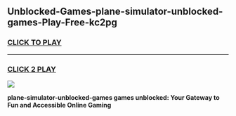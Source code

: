 
## Unblocked-Games-plane-simulator-unblocked-games-Play-Free-kc2pg
<h3>
<a href="https://premium76.site?title=plane-simulator-unblocked-games&ref=21A">CLICK TO PLAY</a></h3>
<hr>

<h3>
<a href="https://premium76.site?title=plane-simulator-unblocked-games&ref=21A">CLICK 2 PLAY</a>
  
</h3>

<a href="https://premium76.site?title=plane-simulator-unblocked-games&ref=21A"><img src="https://clearcache.store/games.png"></a>


**plane-simulator-unblocked-games games unblocked: Your Gateway to Fun and Accessible Online Gaming**

